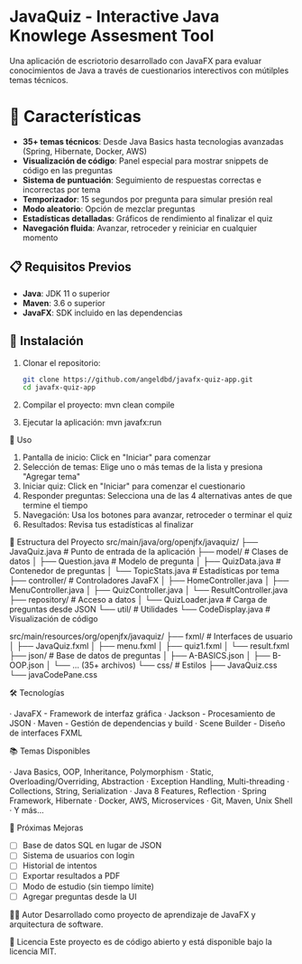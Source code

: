 # JavaQuiz - Interactive Java Knowlege Assesment Tool

Una aplicación de escriotorio desarrollado con JavaFX para evaluar conocimientos de Java a través de cuestionarios interectivos con mútilples temas técnicos.

# 🎯 Características

-  **35+ temas técnicos**: Desde Java Basics hasta tecnologias avanzadas (Spring, Hibernate, Docker, AWS)
- **Visualización de código**: Panel especial para mostrar snippets de código en las preguntas
- **Sistema de puntuación**: Seguimiento de respuestas correctas e incorrectas por tema
- **Temporizador**: 15 segundos por pregunta para simular presión real
- **Modo aleatorio**: Opción de mezclar preguntas
- **Estadísticas detalladas**: Gráficos de rendimiento al finalizar el quiz
- **Navegación fluida**: Avanzar, retroceder y reiniciar en cualquier momento

## 📋 Requisitos Previos

- **Java**: JDK 11 o superior
- **Maven**: 3.6 o superior
- **JavaFX**: SDK incluido en las dependencias


## 🚀 Instalación

1. Clonar el repositorio:
    ```bash
    git clone https://github.com/angeldbd/javafx-quiz-app.git
    cd javafx-quiz-app

2. Compilar el proyecto:
    mvn clean compile

3. Ejecutar la aplicación:
    mvn javafx:run

📖 Uso
1. Pantalla de inicio: Click en "Iniciar" para comenzar
2. Selección de temas: Elige uno o más temas de la lista y presiona "Agregar tema"
3. Iniciar quiz: Click en "Iniciar" para comenzar el cuestionario
4. Responder preguntas: Selecciona una de las 4 alternativas antes de que termine el tiempo
5. Navegación: Usa los botones para avanzar, retroceder o terminar el quiz
6. Resultados: Revisa tus estadísticas al finalizar

📁 Estructura del Proyecto
src/main/java/org/openjfx/javaquiz/
├── JavaQuiz.java           # Punto de entrada de la aplicación
├── model/                  # Clases de datos
│   ├── Question.java       # Modelo de pregunta
│   ├── QuizData.java       # Contenedor de preguntas
│   └── TopicStats.java     # Estadísticas por tema
├── controller/             # Controladores JavaFX
│   ├── HomeController.java
│   ├── MenuController.java
│   ├── QuizController.java
│   └── ResultController.java
├── repository/             # Acceso a datos
│   └── QuizLoader.java     # Carga de preguntas desde JSON
└── util/                   # Utilidades
    └── CodeDisplay.java    # Visualización de código

src/main/resources/org/openjfx/javaquiz/
├── fxml/                   # Interfaces de usuario
│   ├── JavaQuiz.fxml
│   ├── menu.fxml
│   ├── quiz1.fxml
│   └── result.fxml
├── json/                   # Base de datos de preguntas
│   ├── A-BASICS.json
│   ├── B-OOP.json
│   └── ... (35+ archivos)
└── css/                    # Estilos
    ├── JavaQuiz.css
    └── javaCodePane.css

🛠️ Tecnologías

· JavaFX - Framework de interfaz gráfica
· Jackson - Procesamiento de JSON
· Maven - Gestión de dependencias y build
· Scene Builder - Diseño de interfaces FXML

📚 Temas Disponibles

· Java Basics, OOP, Inheritance, Polymorphism
· Static, Overloading/Overriding, Abstraction
· Exception Handling, Multi-threading
· Collections, String, Serialization
· Java 8 Features, Reflection
· Spring Framework, Hibernate
· Docker, AWS, Microservices
· Git, Maven, Unix Shell
· Y más...

🔮 Próximas Mejoras
- [ ] Base de datos SQL en lugar de JSON
- [ ] Sistema de usuarios con login
- [ ] Historial de intentos
- [ ] Exportar resultados a PDF
- [ ] Modo de estudio (sin tiempo límite)
- [ ] Agregar preguntas desde la UI

👨‍💻 Autor
Desarrollado como proyecto de aprendizaje de JavaFX y arquitectura de software.

📄 Licencia
Este proyecto es de código abierto y está disponible bajo la licencia MIT.